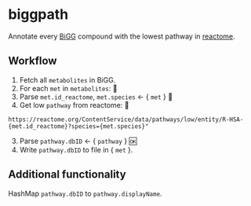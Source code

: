# biggpath
Annotate every [BiGG](http://bigg.ucsd.edu/) compound with the lowest pathway
in [reactome](https://reactome.org/).

## Workflow
1. Fetch all `metabolites` in BiGG.
2. For each `met` in `metabolites`: :checkered_flag:
  1. Parse `met.id_reactome`, `met.species` <- { `met` } :checkered_flag:
  2. Get low `pathway` from reactome: :checkered_flag:
  ```
  https://reactome.org/ContentService/data/pathways/low/entity/R-HSA-{met.id_reactome}?species={met.species}"
  ```
  3. Parse `pathway.dbID` <- { `pathway` } :ok:
3. Write `pathway.dbID` to file in { `met` }.

## Additional functionality
HashMap `pathway.dbID` to `pathway.displayName`.
